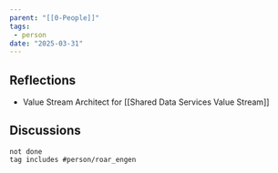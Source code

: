 ```yaml
---
parent: "[[0-People]]"
tags:
 - person
date: "2025-03-31"
---
```

## Reflections
* Value Stream Architect for [[Shared Data Services Value Stream]]
## Discussions
```tasks
not done
tag includes #person/roar_engen
```
